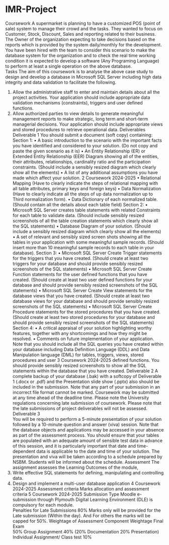 # IMR-Project

Coursework 
A supermarket is planning to have a customized POS (point of sale) system to manage 
their crowd and the tasks. They wanted to focus on Customer, Stock, Discount, Sales 
and reporting related to their business. The Owner of the organization expecting to take 
decisions based on the reports which is provided by the system daily/monthly for the 
development.  
You have been hired with the team to consider this scenario to make the database 
system for the organization and to check the real time working condition it is expected 
to develop a software (Any Programing Language) to perform at least a single 
operation on the above database.  
Tasks 
The aim of this coursework is to analyse the above case study to design and develop 
a database in Microsoft SQL Server including high data integrity and data validation to 
facilitate the following. 
1. Allow the administrative staff to enter and maintain details about all the project 
activities. Your application should include appropriate data validation 
mechanisms (constraints), triggers and user defined functions. 
2. Allow authorized parties to view details to generate meaningful management 
reports to make strategic, long term and short-term managerial decisions. Your 
application should include appropriate views and stored procedures to 
retrieve operational data. 
Deliverables 
Deliverable 1 
You should submit a document (soft copy) containing: 
Section 1: 
• A basic introduction to the scenario with the important facts you have 
identified and considered to your solution. (Do not copy and paste the 
given scenario as it is) 
• An Entity Relationship (ER) or Extended Entity Relationship (EER) 
Diagram showing all of the entities, their attributes, relationships, 
cardinality ratio and the participation constraints. (Should include a 
sensibly resized diagram which clearly show all the elements) 
• A list of any additional assumptions you have made which affect your 
solution. 
2 
Coursework 2024-2025 
• Relational Mapping (Have to clearly indicate the steps of relational 
mapping with all table attributes, primary keys and foreign keys) 
• Data Normalization (Have to clearly indicate all the steps of up data 
normalization up to Third normalization form). 
• Data Dictionary of each normalized table. (Should contain all the details 
about each table field) 
Section 2: 
• Microsoft SQL Server creates table statements with related Constraints 
for each table to validate data. (Should include sensibly resized 
screenshots of all the table creation statements which clearly show all the 
SQL statements) 
• Database Diagram of your solution. (Should include a sensibly resized 
diagram which clearly show all the elements) 
• A set of relevant and sensibly sized screen shots showing all the tables 
in your application with some meaningful sample records. (Should insert 
more than 10 meaningful sample records to each table in your database). 
Section 3: 
• Microsoft SQL Server Create Trigger statements for the triggers that you 
have created. (Should create at least two triggers for your database and 
should provide sensibly resized screenshots of the SQL statements) 
• Microsoft SQL Server Create Function statements for the user defined 
functions that you have created. (Should create at least two user defined 
functions for your database and should provide sensibly resized 
screenshots of the SQL statements) 
• Microsoft SQL Server Create View statements for the database views 
that you have created. (Should create at least two database views for 
your database and should provide sensibly resized screenshots of the 
SQL statements) 
• Microsoft SQL Server Create Procedure statements for the stored 
procedures that you have created. (Should create at least two stored 
procedures for your database and should provide sensibly resized 
screenshots of the SQL statements) 
Section 4: 
• A critical appraisal of your solution highlighting worthy features, together 
with any shortcomings and how they might be resolved. 
• Comments on future implementation of your application. Note that you 
should include all the SQL queries you have created within your database 
including Data Definition Language (DDL) and Data Manipulation 
language (DML) for tables, triggers, views, stored procedures and user 
3 
Coursework 2024-2025 
defined functions. You should provide sensibly resized screenshots to 
show all the SQL statements within the database that you have created. 
Deliverable 2 
A complete backup of your database (.bak) with a softcopy of Deliverable 1 (.docx 
or .pdf) and the Presentation slide show (.pptx) also should be included in the 
submission. Note that any part of your submission in an incorrect file format cannot be 
marked. Coursework may be submitted at any time ahead of the deadline time. Please 
note the University regulations concerning late submission of coursework. Please note 
that the late submissions of project deliverables will not be assessed. 
Deliverable 3  
You will be required to perform a 5-minute presentation of your solution followed by a 
10-minute question and answer (viva) session. 
Note that the database objects and applications may be accessed in your absence as 
part of the assessment process. You should ensure that your tables are populated with 
an adequate amount of sensible test data in advance of this session, and it is 
particularly important that date and time-dependent data is applicable to the date and 
time of your solution. 
The presentation and viva will be taken according to a schedule prepared by NSBM. 
Students will be informed about the schedule. 
Assessment 
The assignment assesses the Learning Outcomes of the module, 
1. Write effective SQL statements for defining, manipulating and controlling data. 
2. Design and implement a multi-user database application 
4 
Coursework 2024-2025 
Assessment criteria 
Marks allocation and assessment criteria 
5 
Coursework 2024-2025 
Submission Type 
Moodle e-submission through Plymouth Digital Learning Environment (DLE) is 
compulsory for each module.  
Penalties for Late Submissions 
80% Marks only will be provided for the Late submission (Within the day). And For 
others the marks will be capped for 50%. 
Weightage of Assessment 
Component 
Weightage 
Final Exam  
50% 
Group Assignment 
40% (20% Documentation 20% Presentation) 
Individual Assignment/ Class test 
10%

